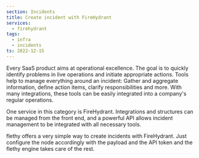 ```yaml
---
section: Incidents
title: Create incident with FireHydrant
services:
  - firehydrant
tags:
  - infra
  - incidents
ts: 2022-12-15
---
```


Every SaaS product aims at operational excellence. The goal is to quickly identify problems in live operations and initiate appropriate actions. Tools help to manage everything around an incident: Gather and aggregate information, define action items, clarify responsibilities and more. With many integrations, these tools can be easily integrated into a company's regular operations.

One service in this category is FireHydrant. Integrations and structures can be managed from the front end, and a powerful API allows incident management to be integrated with all necessary tools.

flethy offers a very simple way to create incidents with FireHydrant. Just configure the node accordingly with the payload and the API token and the flethy engine takes care of the rest.
